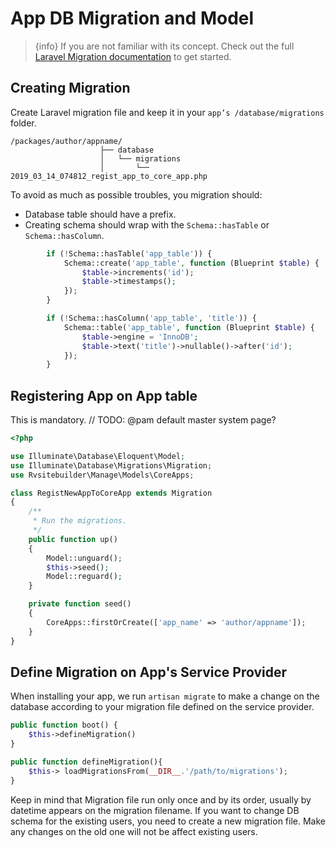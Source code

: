 # App DB Migration and Model

> {info} If you are not familiar with its concept. Check out the full [Laravel Migration documentation](https://laravel.com/docs/master/migrations) to get started. 

## Creating Migration

Create Laravel migration file and keep it in your `app’s /database/migrations` folder. 

```
/packages/author/appname/
                    ├── database
                    │   └── migrations
                    │       └── 2019_03_14_074812_regist_app_to_core_app.php
```

To avoid as much as possible troubles, you migration should:
 - Database table should have a prefix.
 - Creating schema should wrap with the `Schema::hasTable` or `Schema::hasColumn`.

```php
        if (!Schema::hasTable('app_table')) {
            Schema::create('app_table', function (Blueprint $table) {
                $table->increments('id');
                $table->timestamps();
            });
        }

        if (!Schema::hasColumn('app_table', 'title')) {
            Schema::table('app_table', function (Blueprint $table) {
                $table->engine = 'InnoDB';
                $table->text('title')->nullable()->after('id');
            });
        }
```

## Registering App on App table 

This is mandatory.
// TODO: @pam default master system page?

```php
<?php

use Illuminate\Database\Eloquent\Model;
use Illuminate\Database\Migrations\Migration;
use Rvsitebuilder\Manage\Models\CoreApps;

class RegistNewAppToCoreApp extends Migration
{
    /**
     * Run the migrations.
     */
    public function up()
    {
        Model::unguard();
        $this->seed();
        Model::reguard();
    }

    private function seed()
    {
        CoreApps::firstOrCreate(['app_name' => 'author/appname']);
    }
}
```

## Define Migration on App's Service Provider

When installing your app, we run `artisan migrate` to make a change on the database according to your migration file defined on the service provider.

```php
public function boot() { 
    $this->defineMigration()
} 

public function defineMigration(){
    $this-> loadMigrationsFrom(__DIR__.'/path/to/migrations'); 
} 
```

Keep in mind that Migration file run only once and by its order, usually by datetime appears on the migration filename. If you want to change DB schema for the existing users, you need to create a new migration file. Make any changes on the old one will not be affect existing users. 

